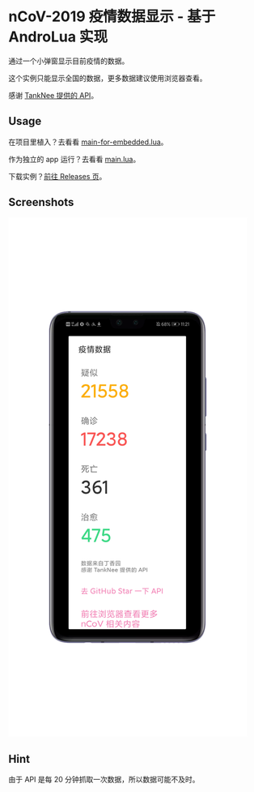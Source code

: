 # nCoV-2019 疫情数据显示 - 基于 AndroLua 实现

通过一个小弹窗显示目前疫情的数据。

这个实例只能显示全国的数据，更多数据建议使用浏览器查看。

感谢 [TankNee 提供的 API](https://github.com/TankNee/nCoV-2019-DataAPI)。

## Usage

在项目里植入？去看看 [main-for-embedded.lua](./main-for-embedded.lua)。

作为独立的 app 运行？去看看 [main.lua](./main.lua)。

下载实例？[前往 Releases 页](https://github.com/imgradeone/nCoV-2019-DataShow-for-AndroLua/releases)。

## Screenshots

![](./screenshot.png)

## Hint

由于 API 是每 20 分钟抓取一次数据，所以数据可能不及时。
